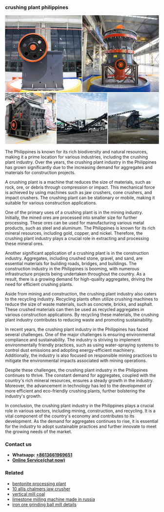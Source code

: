 <h3>crushing plant philippines</h3><img src='1706768099.jpg' alt=''><p>The Philippines is known for its rich biodiversity and natural resources, making it a prime location for various industries, including the crushing plant industry. Over the years, the crushing plant industry in the Philippines has grown significantly due to the increasing demand for aggregates and materials for construction projects.</p><p>A crushing plant is a machine that reduces the size of materials, such as rock, ore, or debris through compression or impact. This mechanical force is achieved by using machines such as jaw crushers, cone crushers, and impact crushers. The crushing plant can be stationary or mobile, making it suitable for various construction applications.</p><p>One of the primary uses of a crushing plant is in the mining industry. Initially, the mined ores are processed into smaller size for further processing. These ores can be used for manufacturing various metal products, such as steel and aluminum. The Philippines is known for its rich mineral resources, including gold, copper, and nickel. Therefore, the crushing plant industry plays a crucial role in extracting and processing these mineral ores.</p><p>Another significant application of a crushing plant is in the construction industry. Aggregates, including crushed stone, gravel, and sand, are essential materials for building roads, bridges, and buildings. The construction industry in the Philippines is booming, with numerous infrastructure projects being undertaken throughout the country. As a result, there is a growing demand for high-quality aggregates, driving the need for efficient crushing plants.</p><p>Aside from mining and construction, the crushing plant industry also caters to the recycling industry. Recycling plants often utilize crushing machines to reduce the size of waste materials, such as concrete, bricks, and asphalt. These crushed materials can then be used as recycled aggregates in various construction applications. By recycling these materials, the crushing plant industry contributes to reducing waste and promoting sustainability.</p><p>In recent years, the crushing plant industry in the Philippines has faced several challenges. One of the major challenges is ensuring environmental compliance and sustainability. The industry is striving to implement environmentally friendly practices, such as using water-spraying systems to control dust emissions and adopting energy-efficient machinery. Additionally, the industry is also focused on responsible mining practices to mitigate the environmental impacts associated with mining operations.</p><p>Despite these challenges, the crushing plant industry in the Philippines continues to thrive. The constant demand for aggregates, coupled with the country's rich mineral resources, ensures a steady growth in the industry. Moreover, the advancement in technology has led to the development of more efficient and eco-friendly crushing plants, further bolstering the industry's growth.</p><p>In conclusion, the crushing plant industry in the Philippines plays a crucial role in various sectors, including mining, construction, and recycling. It is a vital component of the country's economy and contributes to its development. As the demand for aggregates continues to rise, it is essential for the industry to adopt sustainable practices and further innovate to meet the growing needs of the market.</p><h3>Contact us</h3><ul><li><strong>Whatsapp:&nbsp;<a href="https://wa.me/8613661969651">+8613661969651</a></strong></li><li><a href="https://swt.shibang-china.com/?git&amp;zhl&amp;crushing plant philippines"><strong>Online Service(chat now)</strong></a></li></ul><h3>Related</h3><ul><li><a href='bentonite processing plant.md'>bentonite processing plant</a></li><li><a href='10 allis chalmers jaw crusher.md'>10 allis chalmers jaw crusher</a></li><li><a href='vertical mill coal.md'>vertical mill coal</a></li><li><a href='limestone milling machine made in russia.md'>limestone milling machine made in russia</a></li><li><a href='iron ore grinding ball mill details.md'>iron ore grinding ball mill details</a></li></ul>